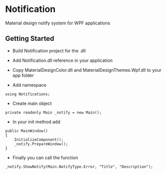 # Notification

Material design notify system for WPF applications

## Getting Started

- Build Notification project for the .dll
- Add Notification.dll reference in your application
- Copy MaterialDesignColor.dll and MaterialDesignThemes.Wpf.dll to your app folder

- Add namespace
```
using Notifications;
```

- Create main object
```
private readonly Main _notify = new Main();
```

- In your init method add
```
public MainWindow()
{
    InitializeComponent();
    _notify.PrepareWindow();
}
```

- Finally you can call the function
```
_notify.ShowNotify(Main.NotifyType.Error, "Title", "Description");
```
